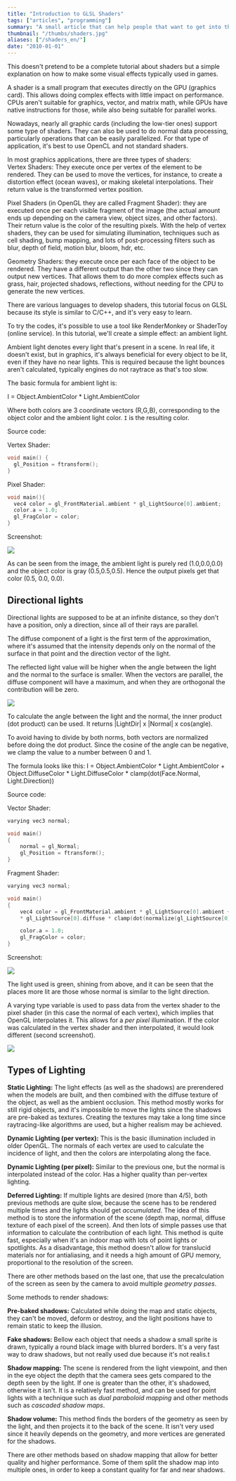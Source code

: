 ```yaml
---
title: "Introduction to GLSL Shaders"
tags: ["articles", "programming"]
summary: "A small article that can help people that want to get into the world of graphic shaders development."
thumbnail: "/thumbs/shaders.jpg"
aliases: ["/shaders_en/"]
date: "2010-01-01"
---
```


This doesn't pretend to be a complete tutorial about shaders but a simple explanation on how to make some visual effects typically used in games.

A shader is a small program that executes directly on the GPU (graphics card). This allows doing complex effects with little impact on performance. CPUs aren't suitable for graphics, vector, and matrix math, while GPUs have native instructions for those, while also being suitable for parallel works.

Nowadays, nearly all graphic cards (including the low-tier ones) support some type of shaders. They can also be used to do normal data processing, particularly operations that can be easily parallelized. For that type of application, it's best to use OpenCL and not standard shaders.

In most graphics applications, there are three types of shaders:\
Vertex Shaders: They execute once per vertex of the element to be rendered. They can be used to move the vertices, for instance, to create a distortion effect (ocean waves), or making skeletal interpolations. Their return value is the transformed vertex position.

Pixel Shaders (in OpenGL they are called Fragment Shader): they are executed once per each visible fragment of the image (the actual amount ends up depending on the camera view, object sizes, and other factors). Their return value is the color of the resulting pixels. With the help of vertex shaders, they can be used for simulating illumination, techniques such as cell shading, bump mapping, and lots of post-processing filters such as blur, depth of field, motion blur, bloom, hdr, etc. 

Geometry Shaders: they execute once per each face of the object to be rendered. They have a different output than the other two since they can output new vertices. That allows them to do more complex effects such as grass, hair, projected shadows, reflections, without needing for the CPU to generate the new vertices.

There are various languages to develop shaders, this tutorial focus on GLSL because its style is similar to C/C++, and it's very easy to learn.

To try the codes, it's possible to use a tool like RenderMonkey or ShaderToy (online service). In this tutorial, we'll create a simple effect: an ambient light.

Ambient light denotes every light that's present in a scene. In real life, it doesn't exist, but in graphics, it's always beneficial for every object to be lit, even if they have no near lights. This is required because the light bounces aren't calculated, typically engines do not raytrace as that's too slow.

The basic formula for ambient light is:

I = Object.AmbientColor * Light.AmbientColor

Where both colors are 3 coordinate vectors (R,G,B), corresponding to the object color and the ambient light color. `I` is the resulting color. 

Source code:

Vertex Shader:

```c
void main() {   
  gl_Position = ftransform();
} 
```

Pixel Shader:

```c
void main(){
  vec4 color = gl_FrontMaterial.ambient * gl_LightSource[0].ambient;
  color.a = 1.0;
  gl_FragColor = color;
}
```

Screenshot:

[![](https://4.bp.blogspot.com/_i7DtQvb7RtE/Sz2ltNlAJEI/AAAAAAAADts/pNrrpKLkZdQ/s320/screen1.png)](https://4.bp.blogspot.com/_i7DtQvb7RtE/Sz2ltNlAJEI/AAAAAAAADts/pNrrpKLkZdQ/s1600-h/screen1.png)

As can be seen from the image, the ambient light is purely red (1.0,0.0,0.0) and the object color is gray (0.5,0.5,0.5).
Hence the output pixels get that color (0.5, 0.0, 0.0). 

## Directional lights
Directional lights are supposed to be at an infinite distance, so they don't have a position, only a direction, since all of their rays are parallel.

The diffuse component of a light is the first term of the approximation, where it's assumed that the intensity depends only on the normal of the surface in that point and the direction vector of the light.

The reflected light value will be higher when the angle between the light and the normal to the surface is smaller. When the vectors are parallel, the diffuse component will have a maximum, and when they are orthogonal the contribution will be zero.

[![](https://3.bp.blogspot.com/_i7DtQvb7RtE/Sz2pk6gEICI/AAAAAAAADt0/G0zxdebPoZQ/s400/imagen1.png)](https://3.bp.blogspot.com/_i7DtQvb7RtE/Sz2pk6gEICI/AAAAAAAADt0/G0zxdebPoZQ/s1600-h/imagen1.png)

To calculate the angle between the light and the normal, the inner product (dot product) can be used. It returns |LightDir| x |Normal| x cos(angle).

To avoid having to divide by both norms, both vectors are normalized before doing the dot product. Since the cosine of the angle can be negative, we clamp the value to a number between 0 and 1.

The formula looks like this:
 I = Object.AmbientColor * Light.AmbientColor + Object.DiffuseColor * Light.DiffuseColor *  clamp(dot(Face.Normal, Light.Direction))

Source code:

Vector Shader:
```c
varying vec3 normal;

void main()
{   
    normal = gl_Normal;
    gl_Position = ftransform();
}
```

Fragment Shader:

```c
varying vec3 normal;

void main()
{
    vec4 color = gl_FrontMaterial.ambient * gl_LightSource[0].ambient + gl_FrontMaterial.diffuse
    * gl_LightSource[0].diffuse * clamp(dot(normalize(gl_LightSource[0].position), normalize(normal)));

    color.a = 1.0;
    gl_FragColor = color;
}
```

Screenshot:

[![](https://3.bp.blogspot.com/_i7DtQvb7RtE/Sz2rjM_DiGI/AAAAAAAADt8/Bi0b93L9kOU/s320/screen2.png)](https://3.bp.blogspot.com/_i7DtQvb7RtE/Sz2rjM_DiGI/AAAAAAAADt8/Bi0b93L9kOU/s1600-h/screen2.png)

The light used is green, shining from above, and it can be seen that the places more lit are those whose normal is similar to the light direction.

A varying type variable is used to pass data from the vertex shader to the pixel shader (in this case the normal of each vertex), which implies that OpenGL interpolates it. This allows for a *per pixel* illumination. If the color was calculated in the vertex shader and then interpolated, it would look different (second screenshot).

[![](https://1.bp.blogspot.com/_i7DtQvb7RtE/Sz2uF0FWrsI/AAAAAAAADuE/Xg_XyH_3OrA/s320/screen3.png)](https://1.bp.blogspot.com/_i7DtQvb7RtE/Sz2uF0FWrsI/AAAAAAAADuE/Xg_XyH_3OrA/s1600-h/screen3.png)

## Types of Lighting
**Static Lighting:** The light effects (as well as the shadows) are prerendered when the models are built, and then combined with the diffuse texture of the object, as well as the ambient occlusion. This method mostly works for still rigid objects, and it's impossible to move the lights since the shadows are pre-baked as textures. Creating the textures may take a long time since raytracing-like algorithms are used, but a higher realism may be achieved.

**Dynamic Lighting (per vertex):** This is the basic illumination included in older OpenGL. The normals of each vertex are used to calculate the incidence of light, and then the colors are interpolating along the face.

**Dynamic Lighting (per píxel):** Similar to the previous one, but the normal is interpolated instead of the color. Has a higher quality than per-vertex lighting.

**Deferred Lighting:** If multiple lights are desired (more than 4/5), both previous methods are quite slow, because the scene has to be rendered multiple times and the lights should get *accumulated*. The idea of this method is to store the information of the scene (depth map, normal, diffuse texture of each pixel of the screen). And then lots of simple passes use that information to calculate the contribution of each light. This method is quite fast, especially when it's an indoor map with lots of point lights or spotlights. As a disadvantage, this method doesn't allow for translucid materials nor for antialiasing, and it needs a high amount of GPU memory, proportional to the resolution of the screen.

There are other methods based on the last one, that use the precalculation of the screen as seen by the camera to avoid multiple *geometry passes*.

Some methods to render shadows:

**Pre-baked shadows:** Calculated while doing the map and static objects, they can't be moved, deform or destroy, and the light positions have to remain static to keep the illusion.

**Fake shadows:** Bellow each object that needs a shadow a small sprite is drawn, typically a round black image with blurred borders. It's a very fast way to draw shadows, but not really used due because it's not realis.t

**Shadow mapping:** The scene is rendered from the light viewpoint, and then in the eye object the depth that the camera sees gets compared to the depth seen by the light. If one is greater than the other, it's shadowed, otherwise it isn't. It is a relatively fast method, and can be used for point lights with a technique such as *dual paraboloid mapping* and other methods such as *cascaded shadow maps*.

**Shadow volume:** This method finds the borders of the geometry as seen by the light, and then projects it to the back of the scene. It isn't very used since it heavily depends on the geometry, and more vertices are generated for the shadows. 

There are other methods based on shadow mapping that allow for better quality and higher performance. Some of them split the shadow map into multiple ones, in order to keep a constant quality for far and near shadows.
